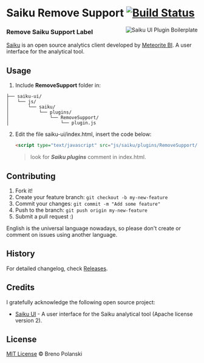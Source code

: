 # Saiku Remove Support [![Build Status](https://travis-ci.org/brenopolanski/saiku-remove-support.svg?branch=master)](https://travis-ci.org/brenopolanski/saiku-remove-support)

<img src="https://raw.githubusercontent.com/brenopolanski/saiku-remove-support/gh-assets/logo.png" alt="Saiku UI Plugin Boilerplate" align="right" />

### Remove Saiku Support Label

[Saiku](http://www.meteorite.bi/saiku) is an open source analytics client developed by [Meteorite BI](http://www.meteorite.bi/). A user interface for the analytical tool.

## Usage

1. Include **RemoveSupport** folder in:

	
  ```
  ├── saiku-ui/
  │   └── js/
  │       └── saiku/
  │           └── plugins/
  │               └── RemoveSupport/
  │                   └── plugin.js
  ```

2. Edit the file saiku-ui/index.html, insert the code below:

	```html
	<script type="text/javascript" src="js/saiku/plugins/RemoveSupport/plugin.js" defer></script>
	```
	> look for ***Saiku plugins*** comment in index.html.
	
## Contributing

1. Fork it!
2. Create your feature branch: `git checkout -b my-new-feature`
3. Commit your changes: `git commit -m "Add some feature"`
4. Push to the branch: `git push origin my-new-feature`
5. Submit a pull request  :)

English is the universal language nowadays, so please don't create or comment on issues using another language.
	
## History

For detailed changelog, check [Releases](https://github.com/brenopolanski/saiku-remove-support/releases).

## Credits

I gratefully acknowledge the following open source project:

* [Saiku UI](https://github.com/OSBI/saiku-ui) - A user interface for the Saiku analytical tool (Apache license version 2).

## License

[MIT License](http://brenopolanski.mit-license.org/) © Breno Polanski
